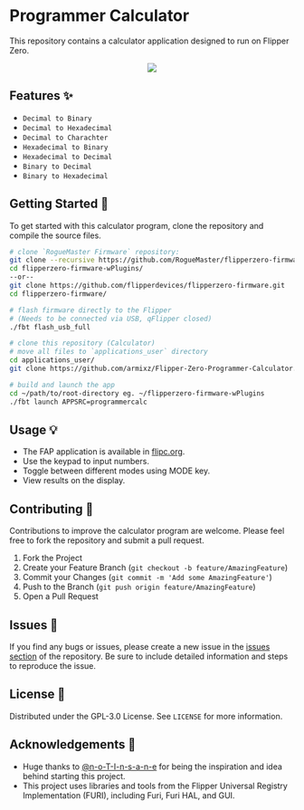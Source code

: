 # Programmer Calculator

This repository contains a calculator application designed to run on Flipper Zero.

<!-- ![Calculator App Screenshot](https://raw.githubusercontent.com/armixz/Flipper-Zero-Programmer-Calculator/main/app.png) -->

<p align="center">
  <img src="https://raw.githubusercontent.com/armixz/Flipper-Zero-Programmer-Calculator/main/app.png">
</p>

## Features ✨

- `Decimal to Binary`
- `Decimal to Hexadecimal`
- `Decimal to Charachter`
- `Hexadecimal to Binary`
- `Hexadecimal to Decimal`
- `Binary to Decimal`
- `Binary to Hexadecimal`

## Getting Started 🚀

To get started with this calculator program, clone the repository and compile the source files.

```bash
# clone `RogueMaster Firmware` repository:
git clone --recursive https://github.com/RogueMaster/flipperzero-firmware-wPlugins.git
cd flipperzero-firmware-wPlugins/
--or--
git clone https://github.com/flipperdevices/flipperzero-firmware.git
cd flipperzero-firmware/

# flash firmware directly to the Flipper 
# (Needs to be connected via USB, qFlipper closed)
./fbt flash_usb_full

# clone this repository (Calculator)
# move all files to `applications_user` directory
cd applications_user/
git clone https://github.com/armixz/Flipper-Zero-Programmer-Calculator.git

# build and launch the app
cd ~/path/to/root-directory eg. ~/flipperzero-firmware-wPlugins
./fbt launch APPSRC=programmercalc
```

## Usage 💡

- The FAP application is available in [flipc.org](https://flipc.org/armixz/Flipper-Zero-Programmer-Calculator).
- Use the keypad to input numbers.
- Toggle between different modes using MODE key.
- View results on the display.

## Contributing 🤝

Contributions to improve the calculator program are welcome. Please feel free to fork the repository and submit a pull request.

1. Fork the Project
2. Create your Feature Branch (`git checkout -b feature/AmazingFeature`)
3. Commit your Changes (`git commit -m 'Add some AmazingFeature'`)
4. Push to the Branch (`git push origin feature/AmazingFeature`)
5. Open a Pull Request

## Issues 🐛

If you find any bugs or issues, please create a new issue in the [issues section]() of the repository. Be sure to include detailed information and steps to reproduce the issue.

## License 📄

Distributed under the GPL-3.0 License. See `LICENSE` for more information.

## Acknowledgements 🎉

- Huge thanks to [@n-o-T-I-n-s-a-n-e](https://github.com/n-o-T-I-n-s-a-n-e) for being the inspiration and idea behind starting this project.
- This project uses libraries and tools from the Flipper Universal Registry Implementation (FURI), including Furi, Furi HAL, and GUI.
